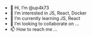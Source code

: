 - 👋 Hi, I’m @up4k73
- 👀 I’m interested in JS, React, Docker
- 🌱 I’m currently learning JS, React
- 💞️ I’m looking to collaborate on ...
- 📫 How to reach me ...

<!---
up4k73/up4k73 is a ✨ special ✨ repository because its `README.md` (this file) appears on your GitHub profile.
You can click the Preview link to take a look at your changes.
--->
